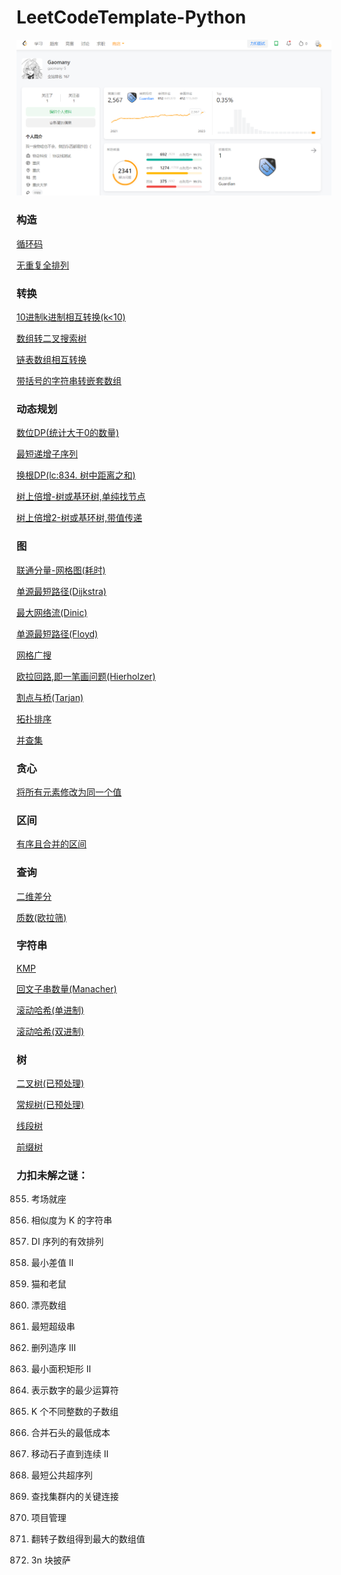 # LeetCodeTemplate-Python

![ContestScore](./competition/2023_08_24.png)

### 构造

[循环码](./construct/CyclicCode.py)

[无重复全排列](./construct/PermuteUnique.py)

### 转换

[10进制k进制相互转换(k<10)](./convert/BaseK.py)

[数组转二叉搜索树](./convert/BST.py)

[链表数组相互转换](./convert/ListNode.py)

[带括号的字符串转嵌套数组](./convert/Parentheses2NestedArray.py)

### 动态规划

[数位DP(统计大于0的数量)](./dp/DigitDP.py)

[最短递增子序列](./dp/LIS.py)

[换根DP(lc:834. 树中距离之和)](./dp/RerootingDP.py)

[树上倍增-树或基环树,单纯找节点](./dp/TreeDoubling.py)

[树上倍增2-树或基环树,带值传递](./dp/TreeDoubling2.py)

### 图

[联通分量-网格图(耗时)](./graph/ConnectedComponent-Grid.py)

[单源最短路径(Dijkstra)](./graph/Dijkstra.py)

[最大网络流(Dinic)](./graph/Dinic.py)

[单源最短路径(Floyd)](./graph/Floyd.py)

[网格广搜](./graph/GridSearch.py)

[欧拉回路,即一笔画问题(Hierholzer)](./graph/Hierholzer.py)

[割点与桥(Tarjan)](./graph/Tarjan.py)

[拓扑排序](./graph/TopologicalSort.py)

[并查集](./graph/UnionFind.py)


### 贪心

[将所有元素修改为同一个值](./greedy/MedianMove.py)

### 区间

[有序且合并的区间](./interval/Interval.py)

### 查询

[二维差分](./query/Difference-2D.py)

[质数(欧拉筛)](./query/Prime.py)

### 字符串

[KMP](./string/KMP.py)

[回文子串数量(Manacher)](./string/Manacher.py)

[滚动哈希(单进制)](./string/RollingHash.py)

[滚动哈希(双进制)](./string/RollingHash2.py)

### 树

[二叉树(已预处理)](./tree/BinaryTree.py)

[常规树(已预处理)](./tree/GeneralTree.py)

[线段树](./tree/SegmentTree.py)

[前缀树](./tree/Trie.py)

### 力扣未解之谜：

855. 考场就座

854. 相似度为 K 的字符串

903. DI 序列的有效排列

910. 最小差值 II

913. 猫和老鼠

932. 漂亮数组

943. 最短超级串

960. 删列造序 III
 
963. 最小面积矩形 II

964. 表示数字的最少运算符

992. K 个不同整数的子数组

1000. 合并石头的最低成本

1040. 移动石子直到连续 II

1092. 最短公共超序列

1192. 查找集群内的关键连接

1203. 项目管理

1330. 翻转子数组得到最大的数组值

1388. 3n 块披萨
